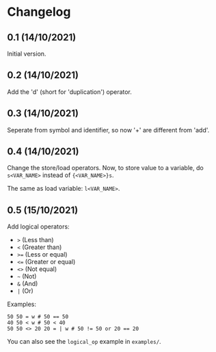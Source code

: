 # Changelog



## 0.1 (14/10/2021)

Initial version.

## 0.2 (14/10/2021)

Add the 'd' (short for 'duplication') operator.

## 0.3 (14/10/2021)

Seperate from symbol and identifier, so now '+' are different from 'add'.

## 0.4 (14/10/2021)

Change the store/load operators. Now, to store value to a variable, do `s<VAR_NAME>`
instead of `{<VAR_NAME>}s`.

The same as load variable: `l<VAR_NAME>`.

## 0.5 (15/10/2021)

Add logical operators:

- `>`  (Less than)
- `<`  (Greater than)
- `>=` (Less or equal)
- `<=` (Greater or equal)
- `<>` (Not equal)
- `~`  (Not)
- `&`  (And)
- `|`  (Or)

Examples:

```
50 50 = w # 50 == 50
40 50 < w # 50 < 40
50 50 <> 20 20 = | w # 50 != 50 or 20 == 20
```

You can also see the `logical_op` example in `examples/`.
